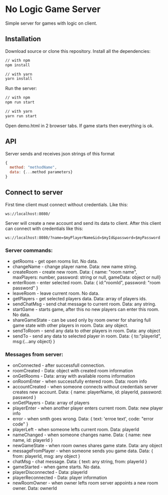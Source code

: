 # No Logic Game Server
Simple server for games with logic on client.

## Installation
Download source or clone this repository.
Install all the dependencies:
```bash
// with npm
npm install

// with yarn
yarn install
```
Run the server:
```bash
// with npm
npm run start

// with yarn
yarn run start
```
Open demo.html in 2 browser tabs. If game starts then everything is ok.

## API
Server sends and receives json strings of this format
```js
{
  method: "methodName",
  data: {...method parameters}
}
```

## Connect to server
First time client must connect without credentials. 
Like this:
```
ws://localhost:8080/
```
Server will create a new account and send its data to client.
After this client can connect with credentials like this:
```
ws://localhost:8080/?name=$myPlayerName&id=$myId&password=$myPassword
```

### Server commands:
- getRooms - get open rooms list. No data.
- changeName - change player name. Data: new name string.
- createRoom - create new room. Data: { name: "room name", maxPlayers: number, password: string or null, gameData: object or null}
- enterRoom - enter selected room. Data: { id:"roomId", password: "room password" }
- leaveRoom - leave current room. No data.
- getPlayers - get selected players data. Data: array of players ids.
- sendChatMsg - send chat message to current room. Data: any string.
- startGame - starts game, after this no new players can enter this room. No data.
- shareGameState - can be used only by room owner for sharing full game state with other players in room. Data: any object.
- sendToRoom - send any data to other players in room. Data: any object
- sendTo - send any data to selected player in room. Data: { to:"playerId", msg:{...any object} }

### Messages from server:
- onConnected - after successfull connection.
- roomCreated - Data: object with created room information
- onGetRooms - Data: array with available rooms information
- onRoomEnter - when successfully entered room. Data: room info
- accountCreated - when someone connects without credentials server creates new account. Data: { name: playerName, id: playerId, password: password }
- onGetPlayers - Data: array of players
- playerEnter - when another player enters current room. Data: new player info
- error - when smth goes wrong. Data: { text: 'erroe text', code: "error code" }
- playerLeft - when someone lefts current room. Data: playerId
- nameChanged - when someone changes name. Data: { name: new name, id: playerId }
- newGameState - when room ownes shares game state. Data: any object
- messageFromPlayer - when someone sends you game data. Data: { from: playerId, msg: any object }
- chatMsg - chat message. Data: { text: any string, from: playerId }
- gameStarted - when game starts. No data.
- playerDisconnected - Data: playerId
- playerReconnected - Data: player information
- newRoomOwner - when owner lefts room server appoints a new room owner. Data: ownerId
